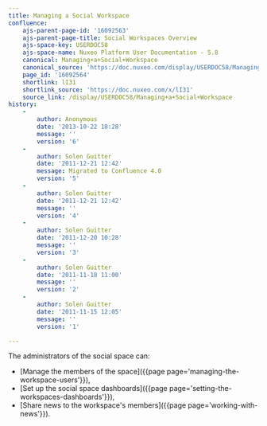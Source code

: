 ```yaml
---
title: Managing a Social Workspace
confluence:
    ajs-parent-page-id: '16092563'
    ajs-parent-page-title: Social Workspaces Overview
    ajs-space-key: USERDOC58
    ajs-space-name: Nuxeo Platform User Documentation - 5.8
    canonical: Managing+a+Social+Workspace
    canonical_source: 'https://doc.nuxeo.com/display/USERDOC58/Managing+a+Social+Workspace'
    page_id: '16092564'
    shortlink: lI31
    shortlink_source: 'https://doc.nuxeo.com/x/lI31'
    source_link: /display/USERDOC58/Managing+a+Social+Workspace
history:
    - 
        author: Anonymous
        date: '2013-10-22 18:28'
        message: ''
        version: '6'
    - 
        author: Solen Guitter
        date: '2011-12-21 12:42'
        message: Migrated to Confluence 4.0
        version: '5'
    - 
        author: Solen Guitter
        date: '2011-12-21 12:42'
        message: ''
        version: '4'
    - 
        author: Solen Guitter
        date: '2011-12-20 10:28'
        message: ''
        version: '3'
    - 
        author: Solen Guitter
        date: '2011-11-18 11:00'
        message: ''
        version: '2'
    - 
        author: Solen Guitter
        date: '2011-11-15 12:05'
        message: ''
        version: '1'

---
```

The administrators of the social space can:

*   [Manage the members of the space]({{page page='managing-the-workspace-users'}}),
*   [Set up the social space dashboards]({{page page='setting-the-workspaces-dashboards'}}),
*   [Share news to the workspace's members]({{page page='working-with-news'}}).
